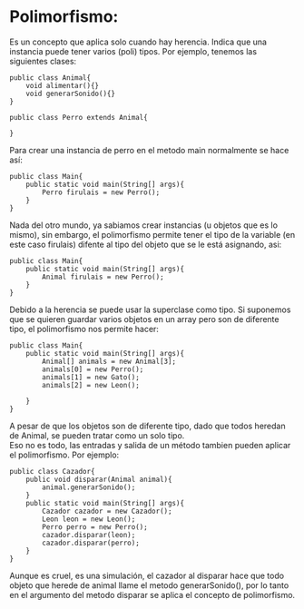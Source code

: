 # Polimorfismo:
Es un concepto que aplica solo cuando hay herencia. Indica que una instancia puede tener varios (poli) tipos. Por ejemplo, tenemos las siguientes clases: 

```
public class Animal{
    void alimentar(){}
    void generarSonido(){}
}
```
```
public class Perro extends Animal{

}
```
Para crear una instancia de perro en el metodo main normalmente se hace así:
```
public class Main{
    public static void main(String[] args){
        Perro firulais = new Perro();
    }
}
```
Nada del otro mundo, ya sabiamos crear instancias (u objetos que es lo mismo), sin embargo, el polimorfismo permite tener el tipo de la variable (en este caso firulais) difente al tipo del objeto que se le está asignando, asi: 
```
public class Main{
    public static void main(String[] args){
        Animal firulais = new Perro();
    }
}
```
Debido a la herencia se puede usar la superclase como tipo. Si suponemos que se quieren guardar varios objetos en un array pero son de diferente tipo, el polimorfismo nos permite hacer:
```
public class Main{
    public static void main(String[] args){
        Animal[] animals = new Animal[3];
        animals[0] = new Perro();
        animals[1] = new Gato();
        animals[2] = new Leon();

    }
}
```
A pesar de que los objetos son de diferente tipo, dado que todos heredan de Animal, se pueden tratar como un solo tipo. </br>
Eso no es todo, las entradas y salida de un método tambien pueden aplicar el polimorfismo. Por ejemplo:

```
public class Cazador{
    public void disparar(Animal animal){
        animal.generarSonido();
    }
    public static void main(String[] args){
        Cazador cazador = new Cazador();
        Leon leon = new Leon();
        Perro perro = new Perro();
        cazador.disparar(leon);
        cazador.disparar(perro);
    }
}
```
Aunque es cruel, es una simulación, el cazador al disparar hace que todo objeto que herede de animal llame el metodo generarSonido(), por lo tanto en el argumento del metodo disparar se aplica el concepto de polimorfismo.

